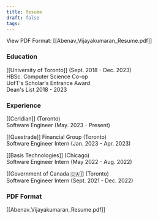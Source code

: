 ```yaml
---
title: Resume
draft: false
tags:
---
```

View PDF Format: 
[[Abenav_Vijayakumaran_Resume.pdf]]



### Education

[[University of Toronto]] (Sept. 2018 - Dec. 2023)  
HBSc. Computer Science Co-op  
UofT's Scholar's Entrance Award  
Dean's List 2018 - 2023

  

### Experience

[[Ceridian]] (Toronto)  
Software Engineer (May. 2023 - Present)  
  
[[Questrade]] Financial Group (Toronto)  
Software Engineer Intern (Jan. 2023 - Apr. 2023)  
  
[[Basis Technologies]] (Chicago)  
Software Engineer Intern (May 2022 - Aug. 2022)  
  
[[Government of Canada 🇨🇦]] (Toronto)  
Software Engineer Intern (Sept. 2021 - Dec. 2022)


### PDF Format
[[Abenav_Vijayakumaran_Resume.pdf]]
